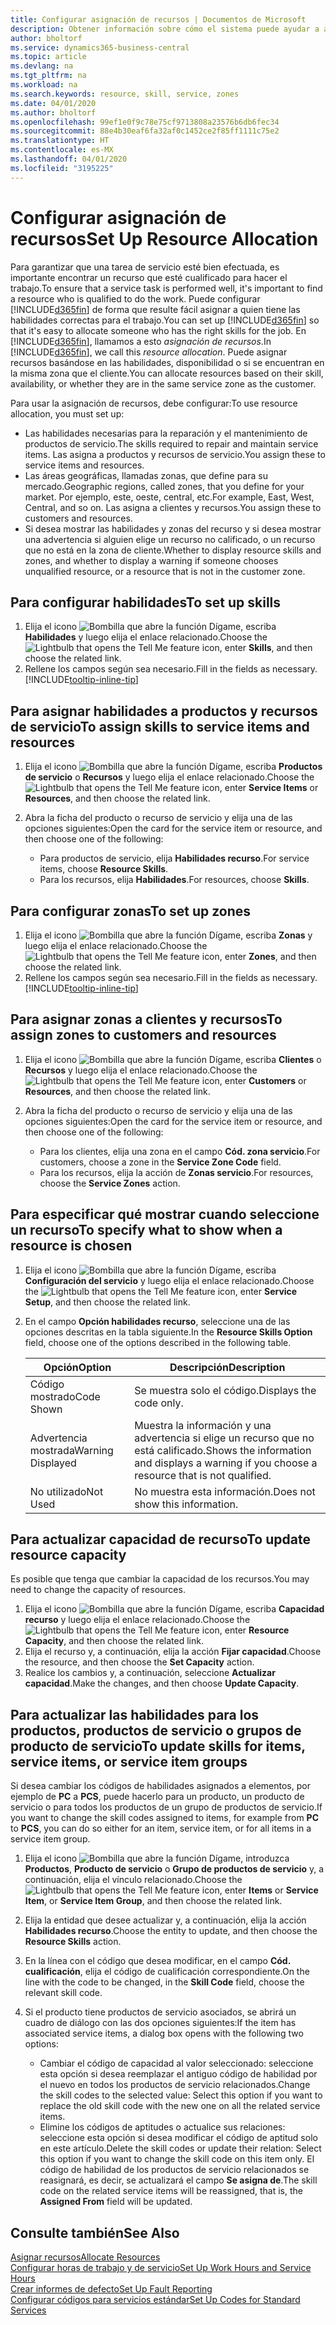 ```yaml
---
title: Configurar asignación de recursos | Documentos de Microsoft
description: Obtener información sobre cómo el sistema puede ayudar a asegurar que se asigna a alguien que tiene las habilidades necesarias para proporcionar un servicio.
author: bholtorf
ms.service: dynamics365-business-central
ms.topic: article
ms.devlang: na
ms.tgt_pltfrm: na
ms.workload: na
ms.search.keywords: resource, skill, service, zones
ms.date: 04/01/2020
ms.author: bholtorf
ms.openlocfilehash: 99ef1e0f9c78e75cf9713808a23576b6db6fec34
ms.sourcegitcommit: 88e4b30eaf6fa32af0c1452ce2f85ff1111c75e2
ms.translationtype: HT
ms.contentlocale: es-MX
ms.lasthandoff: 04/01/2020
ms.locfileid: "3195225"
---
```

# <a name="set-up-resource-allocation"></a><span data-ttu-id="5faad-103">Configurar asignación de recursos</span><span class="sxs-lookup"><span data-stu-id="5faad-103">Set Up Resource Allocation</span></span>
<span data-ttu-id="5faad-104">Para garantizar que una tarea de servicio esté bien efectuada, es importante encontrar un recurso que esté cualificado para hacer el trabajo.</span><span class="sxs-lookup"><span data-stu-id="5faad-104">To ensure that a service task is performed well, it's important to find a resource who is qualified to do the work.</span></span> <span data-ttu-id="5faad-105">Puede configurar [!INCLUDE[d365fin](includes/d365fin_md.md)] de forma que resulte fácil asignar a quien tiene las habilidades correctas para el trabajo.</span><span class="sxs-lookup"><span data-stu-id="5faad-105">You can set up [!INCLUDE[d365fin](includes/d365fin_md.md)] so that it's easy to allocate someone who has the right skills for the job.</span></span> <span data-ttu-id="5faad-106">En [!INCLUDE[d365fin](includes/d365fin_md.md)], llamamos a esto _asignación de recursos_.</span><span class="sxs-lookup"><span data-stu-id="5faad-106">In [!INCLUDE[d365fin](includes/d365fin_md.md)], we call this _resource allocation_.</span></span> <span data-ttu-id="5faad-107">Puede asignar recursos basándose en las habilidades, disponibilidad o si se encuentran en la misma zona que el cliente.</span><span class="sxs-lookup"><span data-stu-id="5faad-107">You can allocate resources based on their skill, availability, or whether they are in the same service zone as the customer.</span></span> 

<span data-ttu-id="5faad-108">Para usar la asignación de recursos, debe configurar:</span><span class="sxs-lookup"><span data-stu-id="5faad-108">To use resource allocation, you must set up:</span></span>  
  
* <span data-ttu-id="5faad-109">Las habilidades necesarias para la reparación y el mantenimiento de productos de servicio.</span><span class="sxs-lookup"><span data-stu-id="5faad-109">The skills required to repair and maintain service items.</span></span> <span data-ttu-id="5faad-110">Las asigna a productos y recursos de servicio.</span><span class="sxs-lookup"><span data-stu-id="5faad-110">You assign these to service items and resources.</span></span>  
* <span data-ttu-id="5faad-111">Las áreas geográficas, llamadas zonas, que define para su mercado.</span><span class="sxs-lookup"><span data-stu-id="5faad-111">Geographic regions, called zones, that you define for your market.</span></span> <span data-ttu-id="5faad-112">Por ejemplo, este, oeste, central, etc.</span><span class="sxs-lookup"><span data-stu-id="5faad-112">For example, East, West, Central, and so on.</span></span> <span data-ttu-id="5faad-113">Las asigna a clientes y recursos.</span><span class="sxs-lookup"><span data-stu-id="5faad-113">You assign these to customers and resources.</span></span>  
* <span data-ttu-id="5faad-114">Si desea mostrar las habilidades y zonas del recurso y si desea mostrar una advertencia si alguien elige un recurso no calificado, o un recurso que no está en la zona de cliente.</span><span class="sxs-lookup"><span data-stu-id="5faad-114">Whether to display resource skills and zones, and whether to display a warning if someone chooses unqualified resource, or a resource that is not in the customer zone.</span></span>  

## <a name="to-set-up-skills"></a><span data-ttu-id="5faad-115">Para configurar habilidades</span><span class="sxs-lookup"><span data-stu-id="5faad-115">To set up skills</span></span>
1. <span data-ttu-id="5faad-116">Elija el icono ![Bombilla que abre la función Dígame](media/ui-search/search_small.png "Dígame qué desea hacer"), escriba **Habilidades** y luego elija el enlace relacionado.</span><span class="sxs-lookup"><span data-stu-id="5faad-116">Choose the ![Lightbulb that opens the Tell Me feature](media/ui-search/search_small.png "Tell me what you want to do") icon, enter **Skills**, and then choose the related link.</span></span>  
2. <span data-ttu-id="5faad-117">Rellene los campos según sea necesario.</span><span class="sxs-lookup"><span data-stu-id="5faad-117">Fill in the fields as necessary.</span></span> [!INCLUDE[tooltip-inline-tip](includes/tooltip-inline-tip_md.md)]  

## <a name="to-assign-skills-to-service-items-and-resources"></a><span data-ttu-id="5faad-118">Para asignar habilidades a productos y recursos de servicio</span><span class="sxs-lookup"><span data-stu-id="5faad-118">To assign skills to service items and resources</span></span>
1. <span data-ttu-id="5faad-119">Elija el icono ![Bombilla que abre la función Dígame](media/ui-search/search_small.png "Dígame qué desea hacer"), escriba **Productos de servicio** o **Recursos** y luego elija el enlace relacionado.</span><span class="sxs-lookup"><span data-stu-id="5faad-119">Choose the ![Lightbulb that opens the Tell Me feature](media/ui-search/search_small.png "Tell me what you want to do") icon, enter **Service Items** or **Resources**, and then choose the related link.</span></span>  
2. <span data-ttu-id="5faad-120">Abra la ficha del producto o recurso de servicio y elija una de las opciones siguientes:</span><span class="sxs-lookup"><span data-stu-id="5faad-120">Open the card for the service item or resource, and then choose one of the following:</span></span>  
  
    * <span data-ttu-id="5faad-121">Para productos de servicio, elija **Habilidades recurso**.</span><span class="sxs-lookup"><span data-stu-id="5faad-121">For service items, choose **Resource Skills**.</span></span>  
    * <span data-ttu-id="5faad-122">Para los recursos, elija **Habilidades**.</span><span class="sxs-lookup"><span data-stu-id="5faad-122">For resources, choose **Skills**.</span></span>  

## <a name="to-set-up-zones"></a><span data-ttu-id="5faad-123">Para configurar zonas</span><span class="sxs-lookup"><span data-stu-id="5faad-123">To set up zones</span></span>
1. <span data-ttu-id="5faad-124">Elija el icono ![Bombilla que abre la función Dígame](media/ui-search/search_small.png "Dígame qué desea hacer"), escriba **Zonas** y luego elija el enlace relacionado.</span><span class="sxs-lookup"><span data-stu-id="5faad-124">Choose the ![Lightbulb that opens the Tell Me feature](media/ui-search/search_small.png "Tell me what you want to do") icon, enter **Zones**, and then choose the related link.</span></span>  
2. <span data-ttu-id="5faad-125">Rellene los campos según sea necesario.</span><span class="sxs-lookup"><span data-stu-id="5faad-125">Fill in the fields as necessary.</span></span> [!INCLUDE[tooltip-inline-tip](includes/tooltip-inline-tip_md.md)]  

## <a name="to-assign-zones-to-customers-and-resources"></a><span data-ttu-id="5faad-126">Para asignar zonas a clientes y recursos</span><span class="sxs-lookup"><span data-stu-id="5faad-126">To assign zones to customers and resources</span></span> 
1. <span data-ttu-id="5faad-127">Elija el icono ![Bombilla que abre la función Dígame](media/ui-search/search_small.png "Dígame qué desea hacer"), escriba **Clientes** o **Recursos** y luego elija el enlace relacionado.</span><span class="sxs-lookup"><span data-stu-id="5faad-127">Choose the ![Lightbulb that opens the Tell Me feature](media/ui-search/search_small.png "Tell me what you want to do") icon, enter **Customers** or **Resources**, and then choose the related link.</span></span>  
2. <span data-ttu-id="5faad-128">Abra la ficha del producto o recurso de servicio y elija una de las opciones siguientes:</span><span class="sxs-lookup"><span data-stu-id="5faad-128">Open the card for the service item or resource, and then choose one of the following:</span></span>  
  
    * <span data-ttu-id="5faad-129">Para los clientes, elija una zona en el campo **Cód. zona servicio**.</span><span class="sxs-lookup"><span data-stu-id="5faad-129">For customers, choose a zone in the **Service Zone Code** field.</span></span>  
    * <span data-ttu-id="5faad-130">Para los recursos, elija la acción de **Zonas servicio**.</span><span class="sxs-lookup"><span data-stu-id="5faad-130">For resources, choose the **Service Zones** action.</span></span>  

## <a name="to-specify-what-to-show-when-a-resource-is-chosen"></a><span data-ttu-id="5faad-131">Para especificar qué mostrar cuando seleccione un recurso</span><span class="sxs-lookup"><span data-stu-id="5faad-131">To specify what to show when a resource is chosen</span></span>
1. <span data-ttu-id="5faad-132">Elija el icono ![Bombilla que abre la función Dígame](media/ui-search/search_small.png "Dígame qué desea hacer"), escriba **Configuración del servicio** y luego elija el enlace relacionado.</span><span class="sxs-lookup"><span data-stu-id="5faad-132">Choose the ![Lightbulb that opens the Tell Me feature](media/ui-search/search_small.png "Tell me what you want to do") icon, enter **Service Setup**, and then choose the related link.</span></span> 
2. <span data-ttu-id="5faad-133">En el campo **Opción habilidades recurso**, seleccione una de las opciones descritas en la tabla siguiente.</span><span class="sxs-lookup"><span data-stu-id="5faad-133">In the **Resource Skills Option** field, choose one of the options described in the following table.</span></span>  
  
    |<span data-ttu-id="5faad-134">**Opción**</span><span class="sxs-lookup"><span data-stu-id="5faad-134">**Option**</span></span>|<span data-ttu-id="5faad-135">**Descripción**</span><span class="sxs-lookup"><span data-stu-id="5faad-135">**Description**</span></span>|  
    |------------|-------------|  
    |<span data-ttu-id="5faad-136">Código mostrado</span><span class="sxs-lookup"><span data-stu-id="5faad-136">Code Shown</span></span> | <span data-ttu-id="5faad-137">Se muestra solo el código.</span><span class="sxs-lookup"><span data-stu-id="5faad-137">Displays the code only.</span></span>|  
    |<span data-ttu-id="5faad-138">Advertencia mostrada</span><span class="sxs-lookup"><span data-stu-id="5faad-138">Warning Displayed</span></span> | <span data-ttu-id="5faad-139">Muestra la información y una advertencia si elige un recurso que no está calificado.</span><span class="sxs-lookup"><span data-stu-id="5faad-139">Shows the information and displays a warning if you choose a resource that is not qualified.</span></span>|  
    |<span data-ttu-id="5faad-140">No utilizado</span><span class="sxs-lookup"><span data-stu-id="5faad-140">Not Used</span></span> | <span data-ttu-id="5faad-141">No muestra esta información.</span><span class="sxs-lookup"><span data-stu-id="5faad-141">Does not show this information.</span></span>|  

## <a name="to-update-resource-capacity"></a><span data-ttu-id="5faad-142">Para actualizar capacidad de recurso</span><span class="sxs-lookup"><span data-stu-id="5faad-142">To update resource capacity</span></span>  
<span data-ttu-id="5faad-143">Es posible que tenga que cambiar la capacidad de los recursos.</span><span class="sxs-lookup"><span data-stu-id="5faad-143">You may need to change the capacity of resources.</span></span>  
  
1. <span data-ttu-id="5faad-144">Elija el icono ![Bombilla que abre la función Dígame](media/ui-search/search_small.png "Dígame qué desea hacer"), escriba **Capacidad recurso** y luego elija el enlace relacionado.</span><span class="sxs-lookup"><span data-stu-id="5faad-144">Choose the ![Lightbulb that opens the Tell Me feature](media/ui-search/search_small.png "Tell me what you want to do") icon, enter **Resource Capacity**, and then choose the related link.</span></span>  
2. <span data-ttu-id="5faad-145">Elija el recurso y, a continuación, elija la acción **Fijar capacidad**.</span><span class="sxs-lookup"><span data-stu-id="5faad-145">Choose the resource, and then choose the **Set Capacity** action.</span></span>  
3. <span data-ttu-id="5faad-146">Realice los cambios y, a continuación, seleccione **Actualizar capacidad**.</span><span class="sxs-lookup"><span data-stu-id="5faad-146">Make the changes, and then choose **Update Capacity**.</span></span>  

## <a name="to-update-skills-for-items-service-items-or-service-item-groups"></a><span data-ttu-id="5faad-147">Para actualizar las habilidades para los productos, productos de servicio o grupos de producto de servicio</span><span class="sxs-lookup"><span data-stu-id="5faad-147">To update skills for items, service items, or service item groups</span></span>
<span data-ttu-id="5faad-148">Si desea cambiar los códigos de habilidades asignados a elementos, por ejemplo de **PC** a **PCS**, puede hacerlo para un producto, un producto de servicio o para todos los productos de un grupo de productos de servicio.</span><span class="sxs-lookup"><span data-stu-id="5faad-148">If you want to change the skill codes assigned to items, for example from **PC** to **PCS**, you can do so either for an item, service item, or for all items in a service item group.</span></span>  
  
1. <span data-ttu-id="5faad-149">Elija el icono ![Bombilla que abre la función Dígame](media/ui-search/search_small.png "Dígame qué desea hacer"), introduzca **Productos**, **Producto de servicio** o **Grupo de productos de servicio** y, a continuación, elija el vínculo relacionado.</span><span class="sxs-lookup"><span data-stu-id="5faad-149">Choose the ![Lightbulb that opens the Tell Me feature](media/ui-search/search_small.png "Tell me what you want to do") icon, enter **Items** or **Service Item**, or **Service Item Group**, and then choose the related link.</span></span>  
2. <span data-ttu-id="5faad-150">Elija la entidad que desee actualizar y, a continuación, elija la acción **Habilidades recurso**.</span><span class="sxs-lookup"><span data-stu-id="5faad-150">Choose the entity to update, and then choose the **Resource Skills** action.</span></span>  
3. <span data-ttu-id="5faad-151">En la línea con el código que desea modificar, en el campo **Cód. cualificación**, elija el código de cualificación correspondiente.</span><span class="sxs-lookup"><span data-stu-id="5faad-151">On the line with the code to be changed, in the **Skill Code** field, choose the relevant skill code.</span></span>  
4.  <span data-ttu-id="5faad-152">Si el producto tiene productos de servicio asociados, se abrirá un cuadro de diálogo con las dos opciones siguientes:</span><span class="sxs-lookup"><span data-stu-id="5faad-152">If the item has associated service items, a dialog box opens with the following two options:</span></span>  
  
    * <span data-ttu-id="5faad-153">Cambiar el código de capacidad al valor seleccionado: seleccione esta opción si desea reemplazar el antiguo código de habilidad por el nuevo en todos los productos de servicio relacionados.</span><span class="sxs-lookup"><span data-stu-id="5faad-153">Change the skill codes to the selected value: Select this option if you want to replace the old skill code with the new one on all the related service items.</span></span>  
    * <span data-ttu-id="5faad-154">Elimine los códigos de aptitudes o actualice sus relaciones: seleccione esta opción si desea modificar el código de aptitud solo en este artículo.</span><span class="sxs-lookup"><span data-stu-id="5faad-154">Delete the skill codes or update their relation: Select this option if you want to change the skill code on this item only.</span></span> <span data-ttu-id="5faad-155">El código de habilidad de los productos de servicio relacionados se reasignará, es decir, se actualizará el campo **Se asigna de**.</span><span class="sxs-lookup"><span data-stu-id="5faad-155">The skill code on the related service items will be reassigned, that is, the **Assigned From** field will be updated.</span></span>  
  
## <a name="see-also"></a><span data-ttu-id="5faad-156">Consulte también</span><span class="sxs-lookup"><span data-stu-id="5faad-156">See Also</span></span>
[<span data-ttu-id="5faad-157">Asignar recursos</span><span class="sxs-lookup"><span data-stu-id="5faad-157">Allocate Resources</span></span>](service-how-to-allocate-resources.md)  
[<span data-ttu-id="5faad-158">Configurar horas de trabajo y de servicio</span><span class="sxs-lookup"><span data-stu-id="5faad-158">Set Up Work Hours and Service Hours</span></span>](service-how-setup-work-service-hours.md)  
[<span data-ttu-id="5faad-159">Crear informes de defecto</span><span class="sxs-lookup"><span data-stu-id="5faad-159">Set Up Fault Reporting</span></span>](service-how-setup-fault-reporting.md)  
[<span data-ttu-id="5faad-160">Configurar códigos para servicios estándar</span><span class="sxs-lookup"><span data-stu-id="5faad-160">Set Up Codes for Standard Services</span></span>](service-how-setup-service-coding.md)  
 

